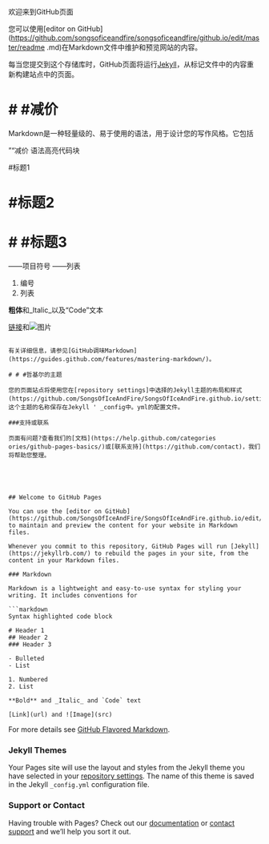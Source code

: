 

欢迎来到GitHub页面

您可以使用[editor on GitHub](https://github.com/songsoficeandfire/songsoficeandfire/github.io/edit/master/readme .md)在Markdown文件中维护和预览网站的内容。

每当您提交到这个存储库时，GitHub页面将运行[Jekyll](https://jekyllrb.com/)，从标记文件中的内容重新构建站点中的页面。

# # #减价

Markdown是一种轻量级的、易于使用的语法，用于设计您的写作风格。它包括

”“减价
语法高亮代码块

#标题1
# #标题2
# # #标题3

——项目符号
——列表

1. 编号
2. 列表

**粗体**和_Italic_以及“Code”文本

[链接](url)和![图片](src)
```

有关详细信息，请参见[GitHub调味Markdown](https://guides.github.com/features/mastering-markdown/)。

# # #哲基尔的主题

您的页面站点将使用您在[repository settings]中选择的Jekyll主题的布局和样式(https://github.com/SongsOfIceAndFire/SongsOfIceAndFire.github.io/settings)。这个主题的名称保存在Jekyll ' _config中。yml的配置文件。

###支持或联系

页面有问题?查看我们的[文档](https://help.github.com/categories ories/github-pages-basics/)或[联系支持](https://github.com/contact)，我们将帮助您整理。





## Welcome to GitHub Pages

You can use the [editor on GitHub](https://github.com/SongsOfIceAndFire/SongsOfIceAndFire.github.io/edit/master/README.md) to maintain and preview the content for your website in Markdown files.

Whenever you commit to this repository, GitHub Pages will run [Jekyll](https://jekyllrb.com/) to rebuild the pages in your site, from the content in your Markdown files.

### Markdown

Markdown is a lightweight and easy-to-use syntax for styling your writing. It includes conventions for

```markdown
Syntax highlighted code block

# Header 1
## Header 2
### Header 3

- Bulleted
- List

1. Numbered
2. List

**Bold** and _Italic_ and `Code` text

[Link](url) and ![Image](src)
```

For more details see [GitHub Flavored Markdown](https://guides.github.com/features/mastering-markdown/).

### Jekyll Themes

Your Pages site will use the layout and styles from the Jekyll theme you have selected in your [repository settings](https://github.com/SongsOfIceAndFire/SongsOfIceAndFire.github.io/settings). The name of this theme is saved in the Jekyll `_config.yml` configuration file.

### Support or Contact

Having trouble with Pages? Check out our [documentation](https://help.github.com/categories/github-pages-basics/) or [contact support](https://github.com/contact) and we’ll help you sort it out.
